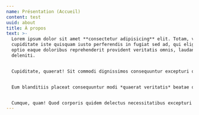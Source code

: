 ```yaml
---
name: Présentation (Accueil)
content: test
uuid: about
title: À propos
text: >-
  Lorem ipsum dolor sit amet **consectetur adipisicing** elit. Totam, vero
  cupiditate iste quisquam iusto perferendis in fugiat sed ad, qui eligendi
  optio eaque doloribus reprehenderit provident veritatis omnis, laudantium
  deleniti.


  Cupiditate, quaerat! Sit commodi dignissimos consequuntur excepturi quam id nemo rerum sint earum tenetur illo, tempore minus laudantium officiis? Minus iusto sint veritatis repudiandae ipsum, eligendi ea eius assumenda deserunt!


  Eum blanditiis placeat consequuntur modi *quaerat veritatis* beatae quisquam, **quos maxime**, incidunt ipsum esse qui debitis ratione? Eius dignissimos cupiditate nisi eum, nihil voluptate, voluptas dolores unde ipsam eveniet minima.


  Cumque, quam! Quod corporis quidem delectus necessitatibus excepturi **veniam magni minus** error cum architecto nobis aut pariatur quaerat vel, odit quas eos vero distinctio doloribus quo veritatis, libero explicabo. Tenetur!
---
```

